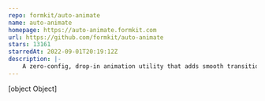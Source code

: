 ```yaml
---
repo: formkit/auto-animate
name: auto-animate
homepage: https://auto-animate.formkit.com
url: https://github.com/formkit/auto-animate
stars: 13161
starredAt: 2022-09-01T20:19:12Z
description: |-
    A zero-config, drop-in animation utility that adds smooth transitions to your web app. You can use it with React, Vue, or any other JavaScript application.
---
```


[object Object]
